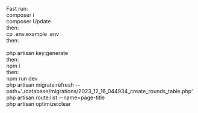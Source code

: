 Fast run:<br>
composer i<br>
composer Update<br>
then:<br>
cp .env.example .env<br>
then:<br><br>
php artisan key:generate<br>
then:<br>
npm i<br>
then:<br>
npm run dev<br>
php artisan migrate:refresh --path='./database/migrations/2023_12_16_044934_create_rounds_table.php' <br>
php artisan route:list --name=page-title<br>
php artisan optimize:clear<br>
